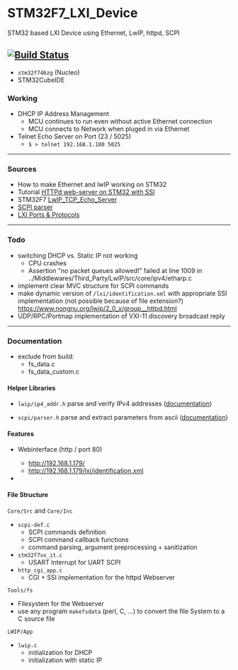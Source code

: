 # STM32F7_LXI_Device
STM32 based LXI Device using Ethernet, LwIP, httpd, SCPI

[![Build Status](https://jenkins.kaon.ch/buildStatus/icon?job=STM32f7+TCPI+VXI+Device&build=1)](https://jenkins.kaon.ch/job/STM32f7%20TCPI%20VXI%20Device/1/)
---

- `stm32f746zg` (Nucleo)
- STM32CubeIDE

### Working

- DHCP IP Address Management
    + MCU continues to run even without active Ethernet connection
    + MCU connects to Network when pluged in via Ethernet
- Telnet Echo Server on Port (23 / 5025)
    + `$ > telnet 192.168.1.180 5025`


---

### Sources

- How to make Ethernet and lwIP working on STM32 [](https://community.st.com/s/question/0D50X0000BOtfhnSQB/how-to-make-ethernet-and-lwip-working-on-stm32)
- Tutorial [HTTPd web-server on STM32 with SSI](http://ausleuchtung.ch/stm32-nucleo-f767zi-web-server/)
- STM32F7 [LwIP_TCP_Echo_Server](https://github.com/STMicroelectronics/STM32CubeF7/tree/master/Projects/STM32756G_EVAL/Applications/LwIP/LwIP_TCP_Echo_Server)
- [SCPI parser](https://www.jaybee.cz/scpi-parser/)
- [LXI Ports & Protocols](https://www.lxistandard.org/About/LXI-Protocols.aspx)

---

### Todo

- switching DHCP vs. Static IP not working
    + CPU crashes
    + Assertion "no packet queues allowed!" failed at line 1009 in ../Middlewares/Third_Party/LwIP/src/core/ipv4/etharp.c
- implement clear MVC structure for SCPI commands
- make dynamic version of `/lxi/identification.xml` with appropriate SSI implementation (not possible because of file extension?) https://www.nongnu.org/lwip/2_0_x/group__httpd.html
- UDP/RPC/Portmap implementation of VXI-11 discovery broadcast reply



---

### Documentation

- exclude from build:
    + fs_data.c
    + fs_data_custom.c


#### Helper Libraries

- `lwip/ip4_addr.h` parse and verify IPv4 addresses ([documentation](https://www.nongnu.org/lwip/2_0_x/ip4__addr_8h.html))

- `scpi/parser.h` parse and extract parameters from ascii ([documentation](https://www.jaybee.cz/scpi-parser/api/))

#### Features

- Webinterface (http / port 80)
    + http://192.168.1.179/
    + http://192.168.1.179/lxi/identification.xml

- 

#### File Structure

`Core/Src` and `Core/Inc`

- `scpi-def.c`
    + SCPI commands definition
    + SCPI command callback functions
    + command parsing, argument preprocessing + sanitization
- `stm32f7xx_it.c`
    + USART Interrupt for UART SCPI
- `http_cgi_app.c`
    + CGI + SSI implementation for the httpd Webserver

`Tools/fs`

- Filesystem for the Webserver
- use any program `makefsdata` (perl, C, ...) to convert the file System to a C source file

`LWIP/App`

- `lwip.c` 
    + initialization for DHCP
    + initialization with static IP

































